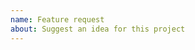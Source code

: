 ```yaml
---
name: Feature request
about: Suggest an idea for this project
---
```


<!-- Please search existing issues to avoid creating duplicates. If it exists, is closed, and -->
<!-- you think it should be an issue, please link the old issue and state further arguments   -->

<!-- Describe the feature you'd like. -->

<!-- How could your feature be implemented? -->
